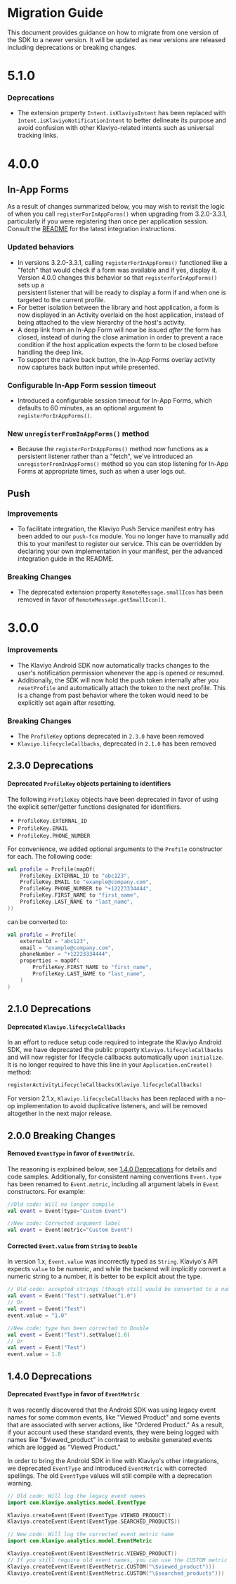 # Migration Guide
This document provides guidance on how to migrate from one version of the SDK to a newer version. 
It will be updated as new versions are released including deprecations or breaking changes.

# 5.1.0

### Deprecations
- The extension property `Intent.isKlaviyoIntent` has been replaced with `Intent.isKlaviyoNotificationIntent`
  to better delineate its purpose and avoid confusion with other Klaviyo-related intents such as universal tracking links.

# 4.0.0

## In-App Forms

As a result of changes summarized below, you may wish to revisit the logic of when you call `registerForInAppForms()`
when upgrading from 3.2.0-3.3.1, particularly if you were registering than once per application session. Consult the 
[README](./README.md#in-app-forms) for the latest integration instructions.

### Updated behaviors
- In versions 3.2.0-3.3.1, calling `registerForInAppForms()` functioned like a "fetch" that would check if a form was 
  available and if yes, display it. Version 4.0.0 changes this behavior so that `registerForInAppForms()` sets up a  
  persistent listener that will be ready to display a form if and when one is targeted to the current profile.
- For better isolation between the library and host application, a form is now displayed in an Activity overlaid
  on the host application, instead of being attached to the view hierarchy of the host's activity.
- A deep link from an In-App Form will now be issued *after* the form has closed, instead of during the close animation in order
  to prevent a race condition if the host application expects the form to be closed before handling the deep link.
- To support the native back button, the In-App Forms overlay activity now captures back button input while presented.

### Configurable In-App Form session timeout
- Introduced a configurable session timeout for In-App Forms, which defaults to 60 minutes, as an optional argument to `registerForInAppForms()`.

### New `unregisterFromInAppForms()` method
- Because the `registerForInAppForms()` method now functions as a persistent listener rather than a "fetch", 
  we've introduced an `unregisterFromInAppForms()` method so you can stop listening for In-App Forms at appropriate times, 
  such as when a user logs out.

## Push

### Improvements
- To facilitate integration, the Klaviyo Push Service manifest entry has been added to our `push-fcm` module. 
  You no longer have to manually add this to your manifest to register our service. This can be overridden by declaring
  your own implementation in your manifest, per the advanced integration guide in the README.

### Breaking Changes
- The deprecated extension property `RemoteMessage.smallIcon` has been removed in favor of `RemoteMessage.getSmallIcon()`.

# 3.0.0

### Improvements
- The Klaviyo Android SDK now automatically tracks changes to the
  user's notification permission whenever the app is opened or resumed.
- Additionally, the SDK will now hold the push token internally after you `resetProfile`
  and automatically attach the token to the next profile. This is a change from past behavior where the token
  would need to be explicitly set again after resetting.   

### Breaking Changes
- The `ProfileKey` options deprecated in `2.3.0` have been removed
- `Klaviyo.lifecycleCallbacks`, deprecated in `2.1.0` has been removed

## 2.3.0 Deprecations
#### Deprecated `ProfileKey` objects pertaining to identifiers
The following `ProfileKey` objects have been deprecated in favor of using the explicit 
setter/getter functions designated for identifiers. 
- `ProfileKey.EXTERNAL_ID`
- `ProfileKey.EMAIL`
- `ProfileKey.PHONE_NUMBER`

For convenience, we added optional arguments to the `Profile` constructor for each. The following code:

```kotlin
val profile = Profile(mapOf(
    ProfileKey.EXTERNAL_ID to "abc123",
    ProfileKey.EMAIL to "example@company.com",
    ProfileKey.PHONE_NUMBER to "+12223334444",
    ProfileKey.FIRST_NAME to "first_name",
    ProfileKey.LAST_NAME to "last_name",
))
```

can be converted to:

```kotlin
val profile = Profile(
    externalId = "abc123",
    email = "example@company.com",
    phoneNumber = "+12223334444", 
    properties = mapOf(
        ProfileKey.FIRST_NAME to "first_name",
        ProfileKey.LAST_NAME to "last_name",
    )
)
```

## 2.1.0 Deprecations
#### Deprecated `Klaviyo.lifecycleCallbacks`
In an effort to reduce setup code required to integrate the Klaviyo Android SDK, we have deprecated the public property 
`Klaviyo.lifecycleCallbacks` and will now register for lifecycle callbacks automatically upon `initialize`.
It is no longer required to have this line in your `Application.onCreate()` method:
```kotlin
registerActivityLifecycleCallbacks(Klaviyo.lifecycleCallbacks)
```
For version 2.1.x, `Klaviyo.lifecycleCallbacks` has been replaced with a no-op implementation to avoid duplicative
listeners, and will be removed altogether in the next major release.

## 2.0.0 Breaking Changes
#### Removed `EventType` in favor of `EventMetric`.
The reasoning is explained below, see [1.4.0 Deprecations](#140-deprecations) for details and code samples.
Additionally, for consistent naming conventions `Event.type` has been renamed to `Event.metric`,
including all argument labels in `Event` constructors. For example:

```kotlin
//Old code: Will no longer compile
val event = Event(type="Custom Event")

//New code: Corrected argument label
val event = Event(metric="Custom Event")
```

#### Corrected `Event.value` from `String` to `Double`
In version 1.x, `Event.value` was incorrectly typed as `String`. Klaviyo's API expects `value` to be numeric, and 
while the backend will implicitly convert a numeric string to a number, it is better to be explicit about the type.
```kotlin
// Old code: accepted strings (though still would be converted to a number on the server)
val event = Event("Test").setValue("1.0")
// Or
val event = Event("Test")
event.value = "1.0"

//New code: type has been corrected to Double
val event = Event("Test").setValue(1.0)
// Or
val event = Event("Test")
event.value = 1.0
```

## 1.4.0 Deprecations
#### Deprecated `EventType` in favor of `EventMetric`
It was recently discovered that the Android SDK was using legacy event names for some common events, 
like "Viewed Product" and some events that are associated with server actions, like "Ordered Product."
As a result, if your account used these standard events, they were being logged with names like "$viewed_product"
in contrast to website generated events which are logged as "Viewed Product."

In order to bring the Android SDK in line with Klaviyo's other integrations, we deprecated `EventType` and introduced 
`EventMetric` with corrected spellings. The old `EventType` values will still compile with a deprecation warning.

```kotlin
// Old code: Will log the legacy event names
import com.klaviyo.analytics.model.EventType

Klaviyo.createEvent(Event(EventType.VIEWED_PRODUCT))
Klaviyo.createEvent(Event(EventType.SEARCHED_PRODUCTS))
```

```kotlin
// New code: Will log the corrected event metric name
import com.klaviyo.analytics.model.EventMetric

Klaviyo.createEvent(Event(EventMetric.VIEWED_PRODUCT))
// If you still require old event names, you can use the CUSTOM metric e.g. 
Klaviyo.createEvent(Event(EventMetric.CUSTOM("\$viewed_product")))
Klaviyo.createEvent(Event(EventMetric.CUSTOM("\$searched_products")))
```
